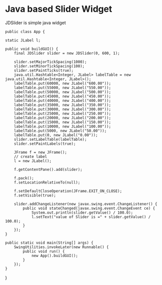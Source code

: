 # Java based Slider Widget
JDSlider is simple java widget

	public class App {
	
	static JLabel l;

	public void buildGUI() {
		final JDSlider slider = new JDSlider(0, 600, 1);

		slider.setMajorTickSpacing(1000);
		slider.setMinorTickSpacing(100);
		slider.setPaintTicks(true);
		java.util.Hashtable<Integer, JLabel> labelTable = new java.util.Hashtable<Integer, JLabel>();
		labelTable.put(60000, new JLabel("600.00"));
		labelTable.put(55000, new JLabel("550.00"));
		labelTable.put(50000, new JLabel("500.00"));
		labelTable.put(45000, new JLabel("450.00"));
		labelTable.put(40000, new JLabel("400.00"));
		labelTable.put(35000, new JLabel("350.00"));
		labelTable.put(30000, new JLabel("300.00"));
		labelTable.put(25000, new JLabel("250.00"));
		labelTable.put(20000, new JLabel("200.00"));
		labelTable.put(15000, new JLabel("150.00"));
		labelTable.put(10000, new JLabel("100.00"));
		labelTable.put(5000, new JLabel("50.00"));
		labelTable.put(0, new JLabel("0.00"));
		slider.setLabelTable(labelTable);
		slider.setPaintLabels(true);

		JFrame f = new JFrame();
		// create label
		l = new JLabel();

		f.getContentPane().add(slider);

		f.pack();
		f.setLocationRelativeTo(null);

		f.setDefaultCloseOperation(JFrame.EXIT_ON_CLOSE);
		f.setVisible(true);

		slider.addChangeListener(new javax.swing.event.ChangeListener() {
			public void stateChanged(javax.swing.event.ChangeEvent ce) {
				System.out.println(slider.getValue() / 100.0);
				l.setText("value of Slider is =" + slider.getValue() / 100.0);
			}
		});
	}

	public static void main(String[] args) {
		SwingUtilities.invokeLater(new Runnable() {
			public void run() {
				new App().buildGUI();
			}
		});
	}
}
